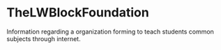 # TheLWBlockFoundation
Information regarding a organization forming to teach students common subjects through internet.
